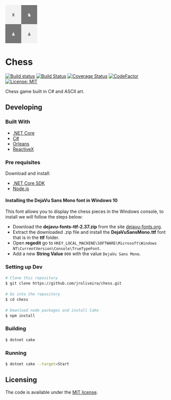﻿![Chess - Logo](./docs/images/logo.v2.png)

# Chess 

[![Build status](https://ci.appveyor.com/api/projects/status/h516hk65yj3fmypr/branch/master?svg=true)](https://ci.appveyor.com/project/junioro/chess/branch/master)
[![Build Status](https://travis-ci.org/jroliveira/chess.svg?branch=master)](https://travis-ci.org/jroliveira/chess)
[![Coverage Status](https://coveralls.io/repos/jroliveira/chess/badge.svg?branch=master&service=github)](https://coveralls.io/github/jroliveira/chess?branch=master)
[![CodeFactor](https://www.codefactor.io/repository/github/jroliveira/chess/badge)](https://www.codefactor.io/repository/github/jroliveira/chess)
[![License: MIT](http://img.shields.io/badge/license-MIT-blue.svg)](LICENSE)

Chess game built in C# and ASCII art.

## Developing

### Built With

 - [.NET Core](https://docs.microsoft.com/en-us/dotnet/core/)
 - [C#](https://docs.microsoft.com/en-us/dotnet/csharp/)
 - [Orleans](https://github.com/dotnet/orleans)
 - [ReactiveX](https://github.com/dotnet/reactive)

### Pre requisites

Download and install:

 - [.NET Core SDK](https://www.microsoft.com/net/download)
 - [Node.js](https://nodejs.org/en/download/)

#### Installing the DejaVu Sans Mono font in Windows 10

This font allows you to display the chess pieces in the Windows console, to install we will follow the steps below:

 - Download the **dejavu-fonts-ttf-2.37.zip** from the site [dejavu-fonts.org](https://dejavu-fonts.github.io/Download.html).
 - Extract the downloaded .zip file and install the **DejaVuSansMono.ttf** font that is in the **ttf** folder.
 - Open **regedit** go to `HKEY_LOCAL_MACHINE\SOFTWARE\Microsoft\Windows NT\CurrentVersion\Console\TrueTypeFont`.
 - Add a new **String Value** `000` with the value `DejaVu Sans Mono`.

### Setting up Dev

```bash
# Clone this repository
$ git clone https://github.com/jroliveira/chess.git

# Go into the repository
$ cd chess

# Download node packages and install Cake
$ npm install
```

### Building

```bash
$ dotnet cake
```

### Running

```bash
$ dotnet cake --target=Start
```

## Licensing

The code is available under the [MIT license](LICENSE.txt).
